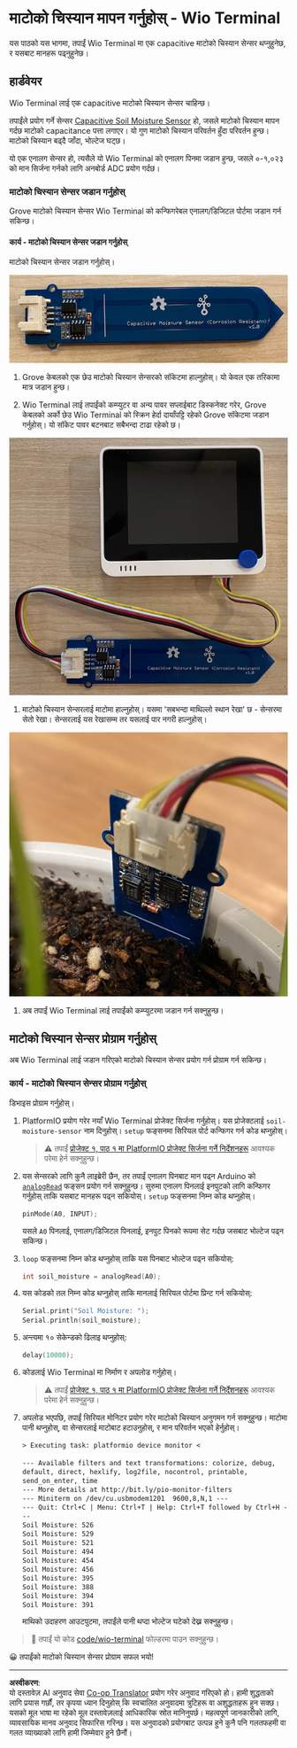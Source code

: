 <!--
CO_OP_TRANSLATOR_METADATA:
{
  "original_hash": "0d55caa8c23d73635b7559102cd17b8a",
  "translation_date": "2025-08-27T11:47:06+00:00",
  "source_file": "2-farm/lessons/2-detect-soil-moisture/wio-terminal-soil-moisture.md",
  "language_code": "ne"
}
-->
# माटोको चिस्यान मापन गर्नुहोस् - Wio Terminal

यस पाठको यस भागमा, तपाईं Wio Terminal मा एक capacitive माटोको चिस्यान सेन्सर थप्नुहुनेछ, र यसबाट मानहरू पढ्नुहुनेछ।

## हार्डवेयर

Wio Terminal लाई एक capacitive माटोको चिस्यान सेन्सर चाहिन्छ।

तपाईंले प्रयोग गर्ने सेन्सर [Capacitive Soil Moisture Sensor](https://www.seeedstudio.com/Grove-Capacitive-Moisture-Sensor-Corrosion-Resistant.html) हो, जसले माटोको चिस्यान मापन गर्दछ माटोको capacitance पत्ता लगाएर। यो गुण माटोको चिस्यान परिवर्तन हुँदा परिवर्तन हुन्छ। माटोको चिस्यान बढ्दै जाँदा, भोल्टेज घट्छ।

यो एक एनालग सेन्सर हो, त्यसैले यो Wio Terminal को एनालग पिनमा जडान हुन्छ, जसले ०-१,०२३ को मान सिर्जना गर्नको लागि अनबोर्ड ADC प्रयोग गर्दछ।

### माटोको चिस्यान सेन्सर जडान गर्नुहोस्

Grove माटोको चिस्यान सेन्सर Wio Terminal को कन्फिगरेबल एनालग/डिजिटल पोर्टमा जडान गर्न सकिन्छ।

#### कार्य - माटोको चिस्यान सेन्सर जडान गर्नुहोस्

माटोको चिस्यान सेन्सर जडान गर्नुहोस्।

![एक Grove माटोको चिस्यान सेन्सर](../../../../../translated_images/grove-capacitive-soil-moisture-sensor.e7f0776cce30e78be5cc5a07839385fd6718857f31b5bf5ad3d0c73c83b2f0ef.ne.png)

1. Grove केबलको एक छेउ माटोको चिस्यान सेन्सरको सॉकेटमा हाल्नुहोस्। यो केवल एक तरिकामा मात्र जडान हुन्छ।

1. Wio Terminal लाई तपाईंको कम्प्युटर वा अन्य पावर सप्लाईबाट डिस्कनेक्ट गरेर, Grove केबलको अर्को छेउ Wio Terminal को स्क्रिन हेर्दा दायाँपट्टि रहेको Grove सॉकेटमा जडान गर्नुहोस्। यो सॉकेट पावर बटनबाट सबैभन्दा टाढा रहेको छ।

![Grove माटोको चिस्यान सेन्सर दायाँपट्टि रहेको सॉकेटमा जडान गरिएको](../../../../../translated_images/wio-soil-moisture-sensor.46919b61c3f6cb7497662251b29038ee0e57a4c8b9d071feb996c3b0d7f65aaf.ne.png)

1. माटोको चिस्यान सेन्सरलाई माटोमा हाल्नुहोस्। यसमा 'सबभन्दा माथिल्लो स्थान रेखा' छ - सेन्सरमा सेतो रेखा। सेन्सरलाई यस रेखासम्म तर यसलाई पार नगरी हाल्नुहोस्।

![माटोमा Grove माटोको चिस्यान सेन्सर](../../../../../translated_images/soil-moisture-sensor-in-soil.bfad91002bda5e960f8c51ee64b02ee59b32c8c717e3515a2c945f33e614e403.ne.png)

1. अब तपाईं Wio Terminal लाई तपाईंको कम्प्युटरमा जडान गर्न सक्नुहुन्छ।

## माटोको चिस्यान सेन्सर प्रोग्राम गर्नुहोस्

अब Wio Terminal लाई जडान गरिएको माटोको चिस्यान सेन्सर प्रयोग गर्न प्रोग्राम गर्न सकिन्छ।

### कार्य - माटोको चिस्यान सेन्सर प्रोग्राम गर्नुहोस्

डिभाइस प्रोग्राम गर्नुहोस्।

1. PlatformIO प्रयोग गरेर नयाँ Wio Terminal प्रोजेक्ट सिर्जना गर्नुहोस्। यस प्रोजेक्टलाई `soil-moisture-sensor` नाम दिनुहोस्। `setup` फङ्सनमा सिरियल पोर्ट कन्फिगर गर्न कोड थप्नुहोस्।

    > ⚠️ तपाईं [प्रोजेक्ट १, पाठ १ मा PlatformIO प्रोजेक्ट सिर्जना गर्ने निर्देशनहरू](../../../1-getting-started/lessons/1-introduction-to-iot/wio-terminal.md#create-a-platformio-project) आवश्यक परेमा हेर्न सक्नुहुन्छ।

1. यस सेन्सरको लागि कुनै लाइब्रेरी छैन, तर तपाईं एनालग पिनबाट मान पढ्न Arduino को [`analogRead`](https://www.arduino.cc/reference/en/language/functions/analog-io/analogread/) फङ्सन प्रयोग गर्न सक्नुहुन्छ। सुरुमा एनालग पिनलाई इनपुटको लागि कन्फिगर गर्नुहोस् ताकि यसबाट मानहरू पढ्न सकियोस्। `setup` फङ्सनमा निम्न कोड थप्नुहोस्।

    ```cpp
    pinMode(A0, INPUT);
    ```

    यसले `A0` पिनलाई, एनालग/डिजिटल पिनलाई, इनपुट पिनको रूपमा सेट गर्दछ जसबाट भोल्टेज पढ्न सकिन्छ।

1. `loop` फङ्सनमा निम्न कोड थप्नुहोस् ताकि यस पिनबाट भोल्टेज पढ्न सकियोस्:

    ```cpp
    int soil_moisture = analogRead(A0);
    ```

1. यस कोडको तल निम्न कोड थप्नुहोस् ताकि मानलाई सिरियल पोर्टमा प्रिन्ट गर्न सकियोस्:

    ```cpp
    Serial.print("Soil Moisture: ");
    Serial.println(soil_moisture);
    ```

1. अन्त्यमा १० सेकेन्डको ढिलाइ थप्नुहोस्:

    ```cpp
    delay(10000);
    ```

1. कोडलाई Wio Terminal मा निर्माण र अपलोड गर्नुहोस्।

    > ⚠️ तपाईं [प्रोजेक्ट १, पाठ १ मा PlatformIO प्रोजेक्ट सिर्जना गर्ने निर्देशनहरू](../../../1-getting-started/lessons/1-introduction-to-iot/wio-terminal.md#write-the-hello-world-app) आवश्यक परेमा हेर्न सक्नुहुन्छ।

1. अपलोड भएपछि, तपाईं सिरियल मोनिटर प्रयोग गरेर माटोको चिस्यान अनुगमन गर्न सक्नुहुन्छ। माटोमा पानी थप्नुहोस्, वा सेन्सरलाई माटोबाट हटाउनुहोस्, र मान परिवर्तन भएको हेर्नुहोस्।

    ```output
    > Executing task: platformio device monitor <
    
    --- Available filters and text transformations: colorize, debug, default, direct, hexlify, log2file, nocontrol, printable, send_on_enter, time
    --- More details at http://bit.ly/pio-monitor-filters
    --- Miniterm on /dev/cu.usbmodem1201  9600,8,N,1 ---
    --- Quit: Ctrl+C | Menu: Ctrl+T | Help: Ctrl+T followed by Ctrl+H ---
    Soil Moisture: 526
    Soil Moisture: 529
    Soil Moisture: 521
    Soil Moisture: 494
    Soil Moisture: 454
    Soil Moisture: 456
    Soil Moisture: 395
    Soil Moisture: 388
    Soil Moisture: 394
    Soil Moisture: 391
    ```

    माथिको उदाहरण आउटपुटमा, तपाईंले पानी थप्दा भोल्टेज घटेको देख्न सक्नुहुन्छ।

> 💁 तपाईं यो कोड [code/wio-terminal](../../../../../2-farm/lessons/2-detect-soil-moisture/code/wio-terminal) फोल्डरमा पाउन सक्नुहुन्छ।

😀 तपाईंको माटोको चिस्यान सेन्सर प्रोग्राम सफल भयो!

---

**अस्वीकरण**:  
यो दस्तावेज़ AI अनुवाद सेवा [Co-op Translator](https://github.com/Azure/co-op-translator) प्रयोग गरेर अनुवाद गरिएको हो। हामी शुद्धताको लागि प्रयास गर्छौं, तर कृपया ध्यान दिनुहोस् कि स्वचालित अनुवादमा त्रुटिहरू वा अशुद्धताहरू हुन सक्छ। यसको मूल भाषा मा रहेको मूल दस्तावेज़लाई आधिकारिक स्रोत मानिनुपर्छ। महत्वपूर्ण जानकारीको लागि, व्यावसायिक मानव अनुवाद सिफारिस गरिन्छ। यस अनुवादको प्रयोगबाट उत्पन्न हुने कुनै पनि गलतफहमी वा गलत व्याख्याको लागि हामी जिम्मेवार हुने छैनौं।